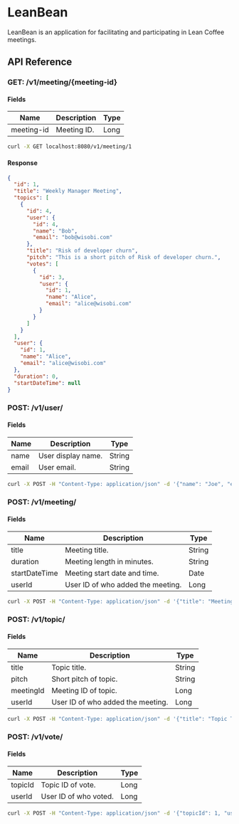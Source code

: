 LeanBean
========

LeanBean is an application for facilitating and participating in Lean Coffee meetings.

## API Reference

### GET: /v1/meeting/{meeting-id}

#### Fields
| Name       | Description | Type |
| ---------- | ----------- | ---- |
| meeting-id | Meeting ID. | Long |

```bash
curl -X GET localhost:8080/v1/meeting/1
```

#### Response
```json
{
  "id": 1,
  "title": "Weekly Manager Meeting",
  "topics": [
    {
      "id": 4,
      "user": {
        "id": 4,
        "name": "Bob",
        "email": "bob@wisobi.com"
      },
      "title": "Risk of developer churn",
      "pitch": "This is a short pitch of Risk of developer churn.",
      "votes": [
        {
          "id": 3,
          "user": {
            "id": 1,
            "name": "Alice",
            "email": "alice@wisobi.com"
          }
        }
      ]
    }
  ],
  "user": {
    "id": 1,
    "name": "Alice",
    "email": "alice@wisobi.com"
  },
  "duration": 0,
  "startDateTime": null
}
```

### POST: /v1/user/

#### Fields
| Name   | Description        | Type   |
| ------ | ------------------ | ------ |
| name   | User display name. | String |
| email  | User email.        | String | 

```bash
curl -X POST -H "Content-Type: application/json" -d '{"name": "Joe", "email": "joe@wisobi.com"}' localhost:8080/v1/user/
```

### POST: /v1/meeting/

#### Fields
| Name          | Description                        | Type   |
| ------------- | ---------------------------------- | ------ |
| title         | Meeting title.                     | String |
| duration      | Meeting length in minutes.         | String | 
| startDateTime | Meeting start date and time.       | Date   |
| userId        | User ID of who added the meeting.  | Long   |

```bash
curl -X POST -H "Content-Type: application/json" -d '{"title": "Meeting Title", "userId": 1, "duration": 0, "startDateTime": null}' localhost:8080/v1/meeting/
```

### POST: /v1/topic/

#### Fields
| Name      | Description                       | Type   |
| --------- | --------------------------------- | ------ |
| title     | Topic title.                      | String |
| pitch     | Short pitch of topic.             | String | 
| meetingId | Meeting ID of topic.              | Long   |
| userId    | User ID of who added the meeting. | Long   | 

```bash
curl -X POST -H "Content-Type: application/json" -d '{"title": "Topic Title", "pitch": "This i a pitch for Topic Title", "userId": 1, "meetingId": 1}' localhost:8080/v1/topic/
```

### POST: /v1/vote/

#### Fields
| Name    | Description           | Type |
| ------- | --------------------- | ---- |
| topicId | Topic ID of vote.     | Long |
| userId  | User ID of who voted. | Long | 

```bash
curl -X POST -H "Content-Type: application/json" -d '{"topicId": 1, "userId": 1}' localhost:8080/v1/vote/
```
